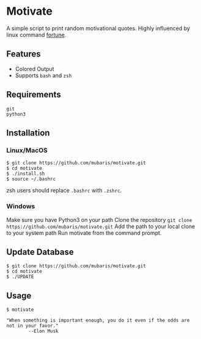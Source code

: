 # Motivate

A simple script to print random motivational quotes. Highly influenced by linux command [fortune](https://en.wikipedia.org/wiki/Fortune_(Unix)).

## Features
* Colored Output
* Supports `bash` and `zsh`

## Requirements

```
git
python3
```

## Installation

### Linux/MacOS

```
$ git clone https://github.com/mubaris/motivate.git
$ cd motivate
$ ./install.sh
$ source ~/.bashrc
```

zsh users should replace `.bashrc` with `.zshrc`.

### Windows

Make sure you have Python3 on your path
Clone the repository `git clone https://github.com/mubaris/motivate.git`
Add the path to your local clone to your system path
Run motivate from the command prompt.

## Update Database

```
$ git clone https://github.com/mubaris/motivate.git
$ cd motivate
$ ./UPDATE
```

## Usage

```
$ motivate

"When something is important enough, you do it even if the odds are not in your favor."
		--Elon Musk
```
